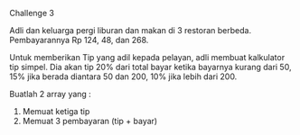 Challenge 3

Adli dan keluarga pergi liburan dan makan di 3 restoran berbeda. Pembayarannya Rp 124, 48, dan 268.

Untuk memberikan Tip yang adil kepada pelayan, adli membuat kalkulator tip simpel. Dia akan tip 20% dari total bayar ketika bayarnya kurang dari 50, 15% jika berada diantara 50 dan 200, 10% jika lebih dari 200.

Buatlah 2 array yang : 
1. Memuat ketiga tip
2. Memuat 3 pembayaran (tip + bayar)